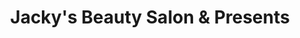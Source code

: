 ---
title: "Jacky's Beauty Salon & Presents"
url: /quetzaltenango/jackys-beauty-salon-y-presents/
shop: peluquería
---